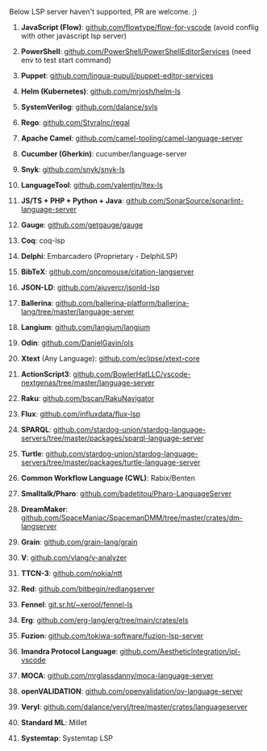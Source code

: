 Below LSP server haven't supported, PR are welcome. ;)

1. **JavaScript (Flow)**: [github.com/flowtype/flow-for-vscode](https://github.com/flowtype/flow-for-vscode) (avoid conflig with other javascript lsp server)

2. **PowerShell**: [github.com/PowerShell/PowerShellEditorServices](https://github.com/PowerShell/PowerShellEditorServices) (need env to test start command)

3. **Puppet**: [github.com/lingua-pupuli/puppet-editor-services](https://github.com/lingua-pupuli/puppet-editor-services)

4. **Helm (Kubernetes)**: [github.com/mrjosh/helm-ls](https://github.com/mrjosh/helm-ls)

5. **SystemVerilog**: [github.com/dalance/svls](https://github.com/dalance/svls)

6. **Rego**: [github.com/StyraInc/regal](https://github.com/StyraInc/regal)

7. **Apache Camel**: [github.com/camel-tooling/camel-language-server](https://github.com/camel-tooling/camel-language-server)

8. **Cucumber (Gherkin)**: cucumber/language-server

9. **Snyk**: [github.com/snyk/snyk-ls](https://github.com/snyk/snyk-ls)

10. **LanguageTool**: [github.com/valentjn/ltex-ls](https://github.com/valentjn/ltex-ls)

11. **JS/TS + PHP + Python + Java**: [github.com/SonarSource/sonarlint-language-server](https://github.com/SonarSource/sonarlint-language-server)

12. **Gauge**: [github.com/getgauge/gauge](https://github.com/getgauge/gauge)

13. **Coq**: coq-lsp

14. **Delphi**: Embarcadero (Proprietary - DelphiLSP)

15. **BibTeX**: [github.com/oncomouse/citation-langserver](https://github.com/oncomouse/citation-langserver)

16. **JSON-LD**: [github.com/ajuvercr/jsonld-lsp](https://github.com/ajuvercr/jsonld-lsp)

17. **Ballerina**: [github.com/ballerina-platform/ballerina-lang/tree/master/language-server](https://github.com/ballerina-platform/ballerina-lang/tree/master/language-server)

18. **Langium**: [github.com/langium/langium](https://github.com/langium/langium)

19. **Odin**: [github.com/DanielGavin/ols](https://github.com/DanielGavin/ols)

20. **Xtext** (Any Language): [github.com/eclipse/xtext-core](https://github.com/eclipse/xtext-core)

21. **ActionScript3**: [github.com/BowlerHatLLC/vscode-nextgenas/tree/master/language-server](https://github.com/BowlerHatLLC/vscode-nextgenas/tree/master/language-server)

22. **Raku**: [github.com/bscan/RakuNavigator](https://github.com/bscan/RakuNavigator)

23. **Flux**: [github.com/influxdata/flux-lsp](https://github.com/influxdata/flux-lsp)

24. **SPARQL**: [github.com/stardog-union/stardog-language-servers/tree/master/packages/sparql-language-server](https://github.com/stardog-union/stardog-language-servers/tree/master/packages/sparql-language-server)

25. **Turtle**: [github.com/stardog-union/stardog-language-servers/tree/master/packages/turtle-language-server](https://github.com/stardog-union/stardog-language-servers/tree/master/packages/turtle-language-server)

26. **Common Workflow Language (CWL)**: Rabix/Benten

27. **Smalltalk/Pharo**: [github.com/badetitou/Pharo-LanguageServer](https://github.com/badetitou/Pharo-LanguageServer)

28. **DreamMaker**: [github.com/SpaceManiac/SpacemanDMM/tree/master/crates/dm-langserver](https://github.com/SpaceManiac/SpacemanDMM/tree/master/crates/dm-langserver)

29. **Grain**: [github.com/grain-lang/grain](https://github.com/grain-lang/grain)

30. **V**: [github.com/vlang/v-analyzer](https://github.com/vlang/v-analyzer)

31. **TTCN-3**: [github.com/nokia/ntt](https://github.com/nokia/ntt)

32. **Red**: [github.com/bitbegin/redlangserver](https://github.com/bitbegin/redlangserver)

33. **Fennel**: [git.sr.ht/~xerool/fennel-ls](https://git.sr.ht/~xerool/fennel-ls)

34. **Erg**: [github.com/erg-lang/erg/tree/main/crates/els](https://github.com/erg-lang/erg/tree/main/crates/els)

35. **Fuzion**: [github.com/tokiwa-software/fuzion-lsp-server](https://github.com/tokiwa-software/fuzion-lsp-server)

36. **Imandra Protocol Language**: [github.com/AestheticIntegration/ipl-vscode](https://github.com/AestheticIntegration/ipl-vscode)

37. **MOCA**: [github.com/mrglassdanny/moca-language-server](https://github.com/mrglassdanny/moca-language-server)

38. **openVALIDATION**: [github.com/openvalidation/ov-language-server](https://github.com/openvalidation/ov-language-server)

39. **Veryl**: [github.com/dalance/veryl/tree/master/crates/languageserver](https://github.com/dalance/veryl/tree/master/crates/languageserver)

40. **Standard ML**: Millet

41. **Systemtap**: Systemtap LSP
